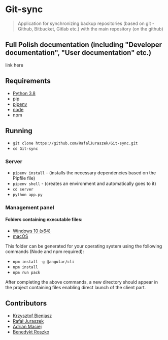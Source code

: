 # Git-sync
> Application for synchronizing backup repositories (based on git - Github, Bitbucket, Gitlab etc.) with the main repository (on the github)

## Full Polish documentation (including "Developer documentation", "User documentation" etc.)
 link here
 
## Requirements
* [Python 3.8](https://www.python.org/downloads/)
* pip
* [pipenv](https://docs.python-guide.org/dev/virtualenvs/#installing-pipenv)
* [node](https://nodejs.org/en/download/)
* npm

## Running
* `git clone https://github.com/RafalJuraszek/Git-sync.git`
* `cd Git-sync`

### Server
* `pipenv install` - (installs the necessary dependencies based on the Pipfile file)
* `pipenv shell` - (creates an environment and automatically goes to it)
* `cd server`
* `python app.py`
### Management panel
#### Folders containing executable files:
* [Windows 10 (x64)](https://drive.google.com/file/d/1TAnPcomYw_2lBVPXJbAwzFK1YJpbFaIQ/view?usp=sharing)
* [macOS](https://drive.google.com/file/d/1btyLe4TVDgkOUJqjsyNE5VG3EAw2n3cm/view?usp=sharing)

This folder can be generated for your operating system using the following commands (Node and npm required):
* `npm install -g @angular/cli`
* `npm install`
* `npm run pack`

After completing the above commands, a new directory should appear in the project containing files enabling direct launch of the client part.

## Contributors

* [Krzysztof Bieniasz](https://github.com/kbieniasz)
* [Rafał Juraszek](http://github.com/RafalJuraszek)
* [Adrian Maciej](https://github.com/Roshoy)
* [Benedykt Roszko](https://github.com/benroszko)
